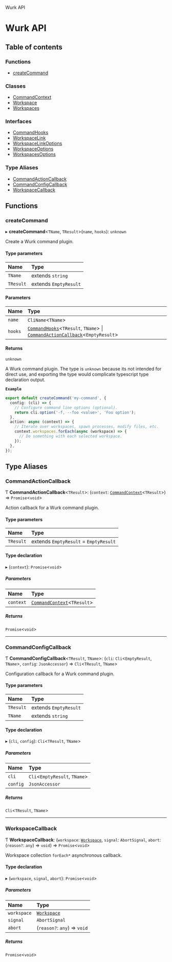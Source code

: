 Wurk API

# Wurk API

## Table of contents

### Functions

- [createCommand](README.md#createcommand)

### Classes

- [CommandContext](classes/CommandContext.md)
- [Workspace](classes/Workspace.md)
- [Workspaces](classes/Workspaces.md)

### Interfaces

- [CommandHooks](interfaces/CommandHooks.md)
- [WorkspaceLink](interfaces/WorkspaceLink.md)
- [WorkspaceLinkOptions](interfaces/WorkspaceLinkOptions.md)
- [WorkspaceOptions](interfaces/WorkspaceOptions.md)
- [WorkspacesOptions](interfaces/WorkspacesOptions.md)

### Type Aliases

- [CommandActionCallback](README.md#commandactioncallback)
- [CommandConfigCallback](README.md#commandconfigcallback)
- [WorkspaceCallback](README.md#workspacecallback)

## Functions

### createCommand

▸ **createCommand**\<`TName`, `TResult`\>(`name`, `hooks`): `unknown`

Create a Wurk command plugin.

#### Type parameters

| Name | Type |
| :------ | :------ |
| `TName` | extends `string` |
| `TResult` | extends `EmptyResult` |

#### Parameters

| Name | Type |
| :------ | :------ |
| `name` | `CliName`\<`TName`\> |
| `hooks` | [`CommandHooks`](interfaces/CommandHooks.md)\<`TResult`, `TName`\> \| [`CommandActionCallback`](README.md#commandactioncallback)\<`EmptyResult`\> |

#### Returns

`unknown`

A Wurk command plugin. The type is `unknown` because its not
intended for direct use, and exporting the type would complicate typescript
type declaration output.

**`Example`**

```ts
export default createCommand('my-command', {
  config: (cli) => {
    // Configure command line options (optional).
    return cli.option('-f, --foo <value>', 'Foo option');
  },
  action: async (context) => {
    // Iterate over workspaces, spawn processes, modify files, etc.
    context.workspaces.forEach(async (workspace) => {
      // Do something with each selected workspace.
    });
  },
});
```

## Type Aliases

### CommandActionCallback

Ƭ **CommandActionCallback**\<`TResult`\>: (`context`: [`CommandContext`](classes/CommandContext.md)\<`TResult`\>) => `Promise`\<`void`\>

Action callback for a Wurk command plugin.

#### Type parameters

| Name | Type |
| :------ | :------ |
| `TResult` | extends `EmptyResult` = `EmptyResult` |

#### Type declaration

▸ (`context`): `Promise`\<`void`\>

##### Parameters

| Name | Type |
| :------ | :------ |
| `context` | [`CommandContext`](classes/CommandContext.md)\<`TResult`\> |

##### Returns

`Promise`\<`void`\>

___

### CommandConfigCallback

Ƭ **CommandConfigCallback**\<`TResult`, `TName`\>: (`cli`: `Cli`\<`EmptyResult`, `TName`\>, `config`: `JsonAccessor`) => `Cli`\<`TResult`, `TName`\>

Configuration callback for a Wurk command plugin.

#### Type parameters

| Name | Type |
| :------ | :------ |
| `TResult` | extends `EmptyResult` |
| `TName` | extends `string` |

#### Type declaration

▸ (`cli`, `config`): `Cli`\<`TResult`, `TName`\>

##### Parameters

| Name | Type |
| :------ | :------ |
| `cli` | `Cli`\<`EmptyResult`, `TName`\> |
| `config` | `JsonAccessor` |

##### Returns

`Cli`\<`TResult`, `TName`\>

___

### WorkspaceCallback

Ƭ **WorkspaceCallback**: (`workspace`: [`Workspace`](classes/Workspace.md), `signal`: `AbortSignal`, `abort`: (`reason?`: `any`) => `void`) => `Promise`\<`void`\>

Workspace collection `forEach*` asynchronous callback.

#### Type declaration

▸ (`workspace`, `signal`, `abort`): `Promise`\<`void`\>

##### Parameters

| Name | Type |
| :------ | :------ |
| `workspace` | [`Workspace`](classes/Workspace.md) |
| `signal` | `AbortSignal` |
| `abort` | (`reason?`: `any`) => `void` |

##### Returns

`Promise`\<`void`\>
